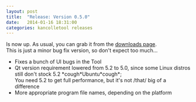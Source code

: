 ```yaml
---
layout: post
title:  "Release: Version 0.5.0"
date:   2014-01-16 18:31:00
categories: kancolletool releases
---
```


Is now up. As usual, you can grab it from the [downloads page](/downloads/).  
This is just a minor bug fix version, so don't expect too much...

* Fixes a bunch of UI bugs in the Tool
* Qt version requirement lowered from 5.2 to 5.0, since some Linux distros still don't stock 5.2 \*cough\*Ubuntu\*cough\*;  
  You need 5.2 to get full performance, but it's not /that/ big of a difference
* More appropriate program file names, depending on the platform

